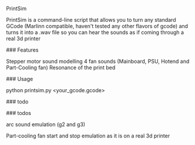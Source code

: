 PrintSim

PrintSim is a command-line script that allows you to turn any standard GCode (Marlinn compatible, haven't tested any other flavors of gcode) and turns it into a .wav file so you can hear the sounds as if coming through a real 3d printer

\### Features

Stepper motor sound modelling
4 fan sounds (Mainboard, PSU, Hotend and Part-Cooling fan)
Resonance of the print bed

\### Usage

python printsim.py <your\_gcode.gcode>

\### todo

\### todos

arc sound emulation (g2 and g3)

Part-cooling fan start and stop emulation as it is  on a real 3d printer

